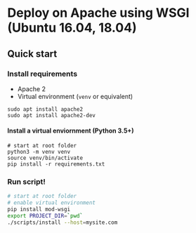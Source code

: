 # Deploy on Apache using WSGI (Ubuntu 16.04, 18.04)

## Quick start

### Install requirements

- Apache 2
- Virtual environment (`venv` or equivalent)

```
sudo apt install apache2
sudo apt install apache2-dev
```

#### Install a virtual enviornment (Python 3.5+)

```
# start at root folder
python3 -m venv venv
source venv/bin/activate
pip install -r requirements.txt
```

### Run script!

```bash
# start at root folder
# enable virtual environment
pip install mod-wsgi
export PROJECT_DIR=`pwd`
./scripts/install --host=mysite.com
```

